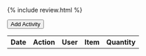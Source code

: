 {% include review.html %}



<button id="add-activity-btn">Add Activity</button>
<table>
  <tr>
    <th>Date</th>
    <th>Action</th>
    <th>User</th>
    <th>Item</th>
    <th>Quantity</th>
  </tr>
<style>
  table {
    width: 100%;
    border-collapse: collapse;
  }

  th, td {
    border: 1px solid black;
    padding: 8px;
    text-align: left;
  }

  th {
    background-color: #f2f2f2;
  }
</style>
</table>


<script>
const addActivityBtn = document.getElementById('add-activity-btn');
const table = document.querySelector('table');
const form = document.createElement('form');

form.innerHTML = `
  <label>Date: <input type="text" id="date"></label>
  <label>Action: <input type="text" id="action"></label>
  <label>User: <input type="text" id="user"></label>
  <label>Item: <input type="text" id="item"></label>
  <label>Quantity: <input type="text" id="quantity"></label>
  <button type="submit">Add</button>
`;

addActivityBtn.addEventListener('click', () => {
  form.style.display = 'block';
});

form.addEventListener('submit', (event) => {
  event.preventDefault();

  const date = document.getElementById('date').value;
  const action = document.getElementById('action').value;
  const user = document.getElementById('user').value;
  const item = document.getElementById('item').value;
  const quantity = document.getElementById('quantity').value;

  const newRow = table.insertRow();
  const dateCell = newRow.insertCell(0);
  const actionCell = newRow.insertCell(1);
  const userCell = newRow.insertCell(2);
  const itemCell = newRow.insertCell(3);
  const quantityCell = newRow.insertCell(4);

  dateCell.innerHTML = date;
  actionCell.innerHTML = action;
  userCell.innerHTML = user;
  itemCell.innerHTML = item;
  quantityCell.innerHTML = quantity;

  form.reset();
});
</script>




